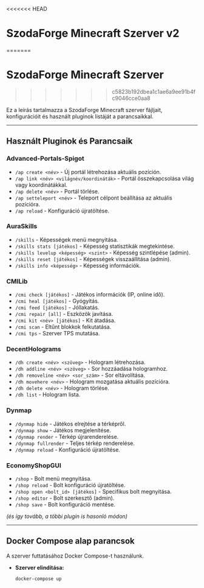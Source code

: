 <<<<<<< HEAD
# SzodaForge Minecraft Szerver v2
=======
# SzodaForge Minecraft Szerver
>>>>>>> c5823b192dbea1c1ae6a9ee91b4fc9046cce0aa8

Ez a leírás tartalmazza a SzodaForge Minecraft szerver fájljait, konfigurációit és használt pluginok listáját a parancsaikkal.

---

## Használt Pluginok és Parancsaik

### Advanced-Portals-Spigot
- `/ap create <név>` - Új portál létrehozása aktuális pozíción.
- `/ap link <név> <világnév/koordináták>` - Portál összekapcsolása világ vagy koordinátákkal.
- `/ap delete <név>` - Portál törlése.
- `/ap setteleport <név>` - Teleport célpont beállítása az aktuális pozícióra.
- `/ap reload` - Konfiguráció újratöltése.

### AuraSkills
- `/skills` - Képességek menü megnyitása.
- `/skills stats [játékos]` - Képesség statisztikák megtekintése.
- `/skills levelup <képesség> <szint>` - Képesség szintlépése (admin).
- `/skills reset [játékos]` - Képességek visszaállítása (admin).
- `/skills info <képesség>` - Képesség információk.

### CMILib
- `/cmi check [játékos]` - Játékos információk (IP, online idő).
- `/cmi heal [játékos]` - Gyógyítás.
- `/cmi feed [játékos]` - Jóllakatás.
- `/cmi repair [all]` - Eszközök javítása.
- `/cmi kit <név> [játékos]` - Kit átadása.
- `/cmi scan` - Eltűnt blokkok felkutatása.
- `/cmi tps` - Szerver TPS mutatása.

### DecentHolograms
- `/dh create <név> <szöveg>` - Hologram létrehozása.
- `/dh addline <név> <szöveg>` - Sor hozzáadása hologramhoz.
- `/dh removeline <név> <sor_szám>` - Sor eltávolítása.
- `/dh movehere <név>` - Hologram mozgatása aktuális pozícióra.
- `/dh delete <név>` - Hologram törlése.
- `/dh list` - Hologram lista.

### Dynmap
- `/dynmap hide` - Játékos elrejtése a térképről.
- `/dynmap show` - Játékos megjelenítése.
- `/dynmap render` - Térkép újrarenderelése.
- `/dynmap fullrender` - Teljes térkép renderelése.
- `/dynmap reload` - Konfiguráció újratöltése.

### EconomyShopGUI
- `/shop` - Bolt menü megnyitása.
- `/shop reload` - Bolt konfiguráció újratöltése.
- `/shop open <bolt_id> [játékos]` - Specifikus bolt megnyitása.
- `/shop editor` - Bolt szerkesztő (admin).
- `/shop save` - Bolt konfiguráció mentése.

*(és így tovább, a többi plugin is hasonló módon)*

---

## Docker Compose alap parancsok

A szerver futtatásához Docker Compose-t használunk.

- **Szerver elindítása:**
  ```bash
  docker-compose up

